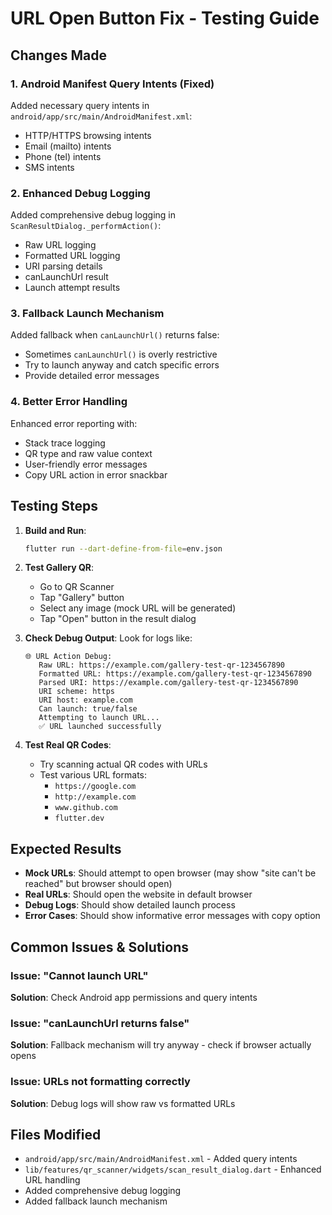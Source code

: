 # URL Open Button Fix - Testing Guide

## Changes Made

### 1. Android Manifest Query Intents (Fixed)
Added necessary query intents in `android/app/src/main/AndroidManifest.xml`:
- HTTP/HTTPS browsing intents
- Email (mailto) intents  
- Phone (tel) intents
- SMS intents

### 2. Enhanced Debug Logging
Added comprehensive debug logging in `ScanResultDialog._performAction()`:
- Raw URL logging
- Formatted URL logging
- URI parsing details
- canLaunchUrl result
- Launch attempt results

### 3. Fallback Launch Mechanism
Added fallback when `canLaunchUrl()` returns false:
- Sometimes `canLaunchUrl()` is overly restrictive
- Try to launch anyway and catch specific errors
- Provide detailed error messages

### 4. Better Error Handling
Enhanced error reporting with:
- Stack trace logging
- QR type and raw value context
- User-friendly error messages
- Copy URL action in error snackbar

## Testing Steps

1. **Build and Run**:
   ```bash
   flutter run --dart-define-from-file=env.json
   ```

2. **Test Gallery QR**:
   - Go to QR Scanner
   - Tap "Gallery" button
   - Select any image (mock URL will be generated)
   - Tap "Open" button in the result dialog

3. **Check Debug Output**:
   Look for logs like:
   ```
   🌐 URL Action Debug:
      Raw URL: https://example.com/gallery-test-qr-1234567890
      Formatted URL: https://example.com/gallery-test-qr-1234567890
      Parsed URI: https://example.com/gallery-test-qr-1234567890
      URI scheme: https
      URI host: example.com
      Can launch: true/false
      Attempting to launch URL...
      ✅ URL launched successfully
   ```

4. **Test Real QR Codes**:
   - Try scanning actual QR codes with URLs
   - Test various URL formats:
     - `https://google.com`
     - `http://example.com`
     - `www.github.com`
     - `flutter.dev`

## Expected Results

- **Mock URLs**: Should attempt to open browser (may show "site can't be reached" but browser should open)
- **Real URLs**: Should open the website in default browser
- **Debug Logs**: Should show detailed launch process
- **Error Cases**: Should show informative error messages with copy option

## Common Issues & Solutions

### Issue: "Cannot launch URL"
**Solution**: Check Android app permissions and query intents

### Issue: "canLaunchUrl returns false"  
**Solution**: Fallback mechanism will try anyway - check if browser actually opens

### Issue: URLs not formatting correctly
**Solution**: Debug logs will show raw vs formatted URLs

## Files Modified

- `android/app/src/main/AndroidManifest.xml` - Added query intents
- `lib/features/qr_scanner/widgets/scan_result_dialog.dart` - Enhanced URL handling
- Added comprehensive debug logging
- Added fallback launch mechanism